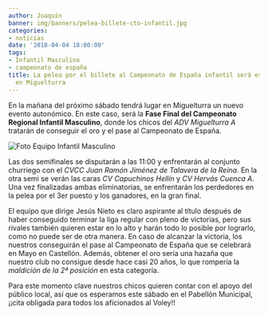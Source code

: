 ```yaml
---
author: Joaquín
banner: img/banners/pelea-billete-cto-infantil.jpg
categories:
- noticias
date: '2018-04-04 18:00:00'
tags:
- Infantil Masculino
- campeonato de españa
title: La pelea por el billete al Campeonato de España infantil será este sábado
  en Miguelturra
---
```


En la mañana del próximo sábado tendrá lugar en Miguelturra un nuevo
evento autonómico. En este caso, será la **Fase Final del Campeonato
Regional Infantil Masculino**, donde los chicos del _ADV Miguelturra A_
tratarán de conseguir el oro y el pase al Campeonato de España.

![Foto Equipo Infantil Masculino](../../../../../img/banners/pelea-billete-cto-infantil.jpg)

Las dos semifinales se disputarán a las 11:00 y enfrentarán al
conjunto churriego con el _CVCC Juan Ramón Jiménez de Talavera de la
Reina_. En la otra semi se verán las caras _CV Capuchinos Hellín_ y
_CV Hervás Cuenca A_. Una vez finalizadas ambas eliminatorias, se
enfrentarán los perdedores en la pelea por el 3er puesto y los
ganadores, en la gran final.

El equipo que dirige Jesús Nieto es claro aspirante al título después
de haber conseguido terminar la liga regular con pleno de victorias,
pero sus rivales también quieren estar en lo alto y harán todo lo
posible por lograrlo, como no puede ser de otra manera. En caso de
alcanzar la victoria, los nuestros conseguirán el pase al Campeonato
de España que se celebrará en Mayo en Castellón. Además, obtener el
oro sería una hazaña que nuestro club no consigue desde hace casi 20
años, lo que rompería la _maldición de la 2ª posición_ en esta
categoría.

Para este momento clave nuestros chicos quieren contar con el apoyo
del público local, así que os esperamos este sábado en el Pabellón
Municipal, ¡¡cita obligada para todos los aficionados al Voley!!
